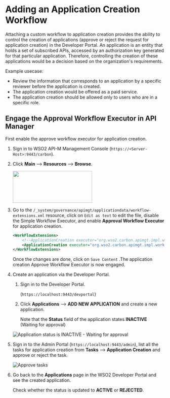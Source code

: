 # Adding an Application Creation Workflow

Attaching a custom workflow to application creation provides the ability to control the creation of applications (approve or reject the request for application creation) in the Developer Portal. An application is an entity that holds a set of subscribed APIs, accessed by an authorization key generated for that particular application. Therefore, controlling the creation of these applications would be a decision based on the organization's requirements. 

Example usecase:

-   Review the information that corresponds to an application by a specific reviewer before the application is created.
-   The application creation would be offered as a paid service.
-   The application creation should be allowed only to users who are in a specific role.


## Engage the Approval Workflow Executor in API Manager

First enable the approve workflow executor for application creation.

1.  Sign in to WSO2 API-M Management Console (`https://<Server-Host>:9443/carbon`).

2. Click **Main** --> **Resources** --> **Browse**.

    <a href="{{base_path}}/assets/img/learn/wf-extensions-browse.png"><img src="{{base_path}}/assets/img/learn/wf-extensions-browse.png" width="250" height="100"/></a>
    
3.  Go to the `/_system/governance/apimgt/applicationdata/workflow-extensions.xml` resource, click on `Edit as text` to edit the file, disable the Simple Workflow Executor, and enable **Approval Workflow Executor** for application creation.

    ``` xml
    <WorkFlowExtensions>
        <!--ApplicationCreation executor="org.wso2.carbon.apimgt.impl.workflow.ApplicationCreationSimpleWorkflowExecutor"-->
        <ApplicationCreation executor="org.wso2.carbon.apimgt.impl.workflow.ApplicationCreationApprovalWorkflowExecutor"/>
    </WorkFlowExtensions>
    ```

    Once the changes are done, click on `Save Content` .The application creation Approve Workflow Executor is now engaged.

4.  Create an application via the Developer Portal.
    
    1. Sign in to the Developer Portal.

         (`https://localhost:9443/devportal`)

    2. Click **Applications** --> **ADD NEW APPLICATION** and create a new application.
                  
         Note that the **Status** field of the application states **INACTIVE** (Waiting for approval)

    ![Application status is INACTIVE - Waiting for approval]({{base_path}}/assets/img/learn/application-creation-inactive.png)

5.  Sign in to the Admin Portal (`https://localhost:9443/admin`), list all the tasks for application creation  from **Tasks** --> **Application Creation** and approve or reject the task. 
     
    ![Approve tasks]({{base_path}}/assets/img/learn/application-creation-pending-request.png)

6.  Go back to the **Applications** page in the WSO2 Developer Portal and see the created application.

    Check whether the status is updated to **ACTIVE** or **REJECTED**.